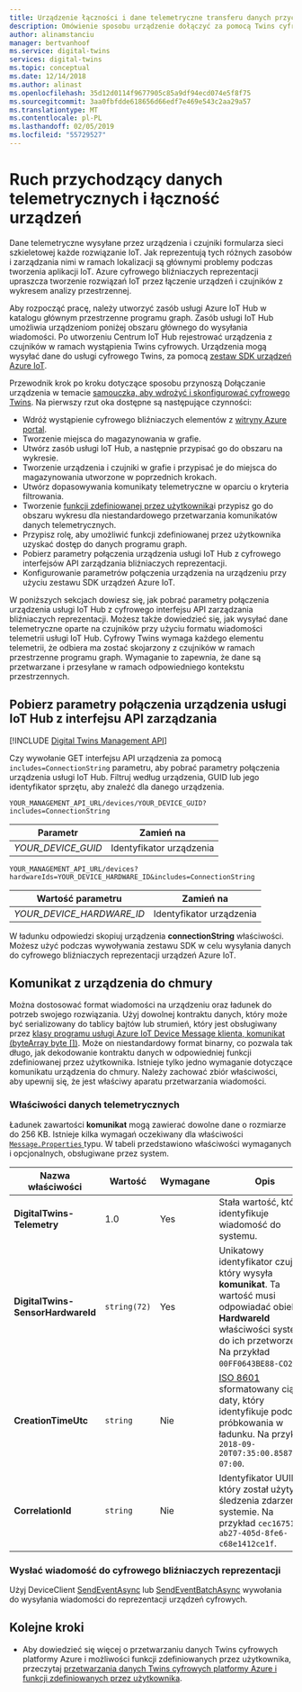 ```yaml
---
title: Urządzenie łączności i dane telemetryczne transferu danych przychodzących za pomocą Twins cyfrowych platformy Azure | Dokumentacja firmy Microsoft
description: Omówienie sposobu urządzenie dołączyć za pomocą Twins cyfrowych platformy Azure
author: alinamstanciu
manager: bertvanhoof
ms.service: digital-twins
services: digital-twins
ms.topic: conceptual
ms.date: 12/14/2018
ms.author: alinast
ms.openlocfilehash: 35d12d0114f9677905c85a9df94ecd074e5f8f75
ms.sourcegitcommit: 3aa0fbfdde618656d66edf7e469e543c2aa29a57
ms.translationtype: MT
ms.contentlocale: pl-PL
ms.lasthandoff: 02/05/2019
ms.locfileid: "55729527"
---
```

# <a name="device-connectivity-and-telemetry-ingress"></a>Ruch przychodzący danych telemetrycznych i łączność urządzeń

Dane telemetryczne wysyłane przez urządzenia i czujniki formularza sieci szkieletowej każde rozwiązanie IoT. Jak reprezentują tych różnych zasobów i zarządzania nimi w ramach lokalizacji są głównymi problemy podczas tworzenia aplikacji IoT. Azure cyfrowego bliźniaczych reprezentacji upraszcza tworzenie rozwiązań IoT przez łączenie urządzeń i czujników z wykresem analizy przestrzennej.

Aby rozpocząć pracę, należy utworzyć zasób usługi Azure IoT Hub w katalogu głównym przestrzenne programu graph. Zasób usługi IoT Hub umożliwia urządzeniom poniżej obszaru głównego do wysyłania wiadomości. Po utworzeniu Centrum IoT Hub rejestrować urządzenia z czujników w ramach wystąpienia Twins cyfrowych. Urządzenia mogą wysyłać dane do usługi cyfrowego Twins, za pomocą [zestaw SDK urządzeń Azure IoT](https://docs.microsoft.com/azure/iot-hub/iot-hub-devguide-sdks).

Przewodnik krok po kroku dotyczące sposobu przynoszą Dołączanie urządzenia w temacie [samouczka, aby wdrożyć i skonfigurować cyfrowego Twins](tutorial-facilities-setup.md). Na pierwszy rzut oka dostępne są następujące czynności:

- Wdróż wystąpienie cyfrowego bliźniaczych elementów z [witryny Azure portal](https://portal.azure.com).
- Tworzenie miejsca do magazynowania w grafie.
- Utwórz zasób usługi IoT Hub, a następnie przypisać go do obszaru na wykresie.
- Tworzenie urządzenia i czujniki w grafie i przypisać je do miejsca do magazynowania utworzone w poprzednich krokach.
- Utwórz dopasowywania komunikaty telemetryczne w oparciu o kryteria filtrowania.
- Tworzenie [funkcji zdefiniowanej przez użytkownika](concepts-user-defined-functions.md)i przypisz go do obszaru wykresu dla niestandardowego przetwarzania komunikatów danych telemetrycznych.
- Przypisz rolę, aby umożliwić funkcji zdefiniowanej przez użytkownika uzyskać dostęp do danych programu graph.
- Pobierz parametry połączenia urządzenia usługi IoT Hub z cyfrowego interfejsów API zarządzania bliźniaczych reprezentacji.
- Konfigurowanie parametrów połączenia urządzenia na urządzeniu przy użyciu zestawu SDK urządzeń Azure IoT.

W poniższych sekcjach dowiesz się, jak pobrać parametry połączenia urządzenia usługi IoT Hub z cyfrowego interfejsu API zarządzania bliźniaczych reprezentacji. Możesz także dowiedzieć się, jak wysyłać dane telemetryczne oparte na czujników przy użyciu formatu wiadomości telemetrii usługi IoT Hub. Cyfrowy Twins wymaga każdego elementu telemetrii, że odbiera ma zostać skojarzony z czujników w ramach przestrzenne programu graph. Wymaganie to zapewnia, że dane są przetwarzane i przesyłane w ramach odpowiedniego kontekstu przestrzennych.

## <a name="get-the-iot-hub-device-connection-string-from-the-management-api"></a>Pobierz parametry połączenia urządzenia usługi IoT Hub z interfejsu API zarządzania

[!INCLUDE [Digital Twins Management API](../../includes/digital-twins-management-api.md)]

Czy wywołanie GET interfejsu API urządzenia za pomocą `includes=ConnectionString` parametru, aby pobrać parametry połączenia urządzenia usługi IoT Hub. Filtruj według urządzenia, GUID lub jego identyfikator sprzętu, aby znaleźć dla danego urządzenia.

```plaintext
YOUR_MANAGEMENT_API_URL/devices/YOUR_DEVICE_GUID?includes=ConnectionString
```

| Parametr | Zamień na |
| --- | --- |
| *YOUR_DEVICE_GUID* | Identyfikator urządzenia |

```plaintext
YOUR_MANAGEMENT_API_URL/devices?hardwareIds=YOUR_DEVICE_HARDWARE_ID&includes=ConnectionString
```

| Wartość parametru | Zamień na |
| --- | --- |
| *YOUR_DEVICE_HARDWARE_ID* | Identyfikator urządzenia |

W ładunku odpowiedzi skopiuj urządzenia **connectionString** właściwości. Możesz użyć podczas wywoływania zestawu SDK w celu wysyłania danych do cyfrowego bliźniaczych reprezentacji urządzeń Azure IoT.

## <a name="device-to-cloud-message"></a>Komunikat z urządzenia do chmury

Można dostosować format wiadomości na urządzeniu oraz ładunek do potrzeb swojego rozwiązania. Użyj dowolnej kontraktu danych, który może być serializowany do tablicy bajtów lub strumień, który jest obsługiwany przez [klasy programu usługi Azure IoT Device Message klienta, komunikat (byteArray byte [])](https://docs.microsoft.com/dotnet/api/microsoft.azure.devices.client.message.-ctor?view=azure-dotnet#Microsoft_Azure_Devices_Client_Message__ctor_System_Byte___). Może on niestandardowy format binarny, co pozwala tak długo, jak dekodowanie kontraktu danych w odpowiedniej funkcji zdefiniowanej przez użytkownika. Istnieje tylko jedno wymaganie dotyczące komunikatu urządzenia do chmury. Należy zachować zbiór właściwości, aby upewnij się, że jest właściwy aparatu przetwarzania wiadomości.

### <a name="telemetry-properties"></a>Właściwości danych telemetrycznych

 Ładunek zawartości **komunikat** mogą zawierać dowolne dane o rozmiarze do 256 KB. Istnieje kilka wymagań oczekiwany dla właściwości [ `Message.Properties` ](https://docs.microsoft.com/dotnet/api/microsoft.azure.devices.client.message.properties?view=azure-dotnet) typu. W tabeli przedstawiono właściwości wymaganych i opcjonalnych, obsługiwane przez system.

| Nazwa właściwości | Wartość | Wymagane | Opis |
|---|---|---|---|
| **DigitalTwins-Telemetry** | 1.0 | Yes | Stała wartość, która identyfikuje wiadomość do systemu. |
| **DigitalTwins-SensorHardwareId** | `string(72)` | Yes | Unikatowy identyfikator czujnik, który wysyła **komunikat**. Ta wartość musi odpowiadać obiektu **HardwareId** właściwości systemu do ich przetworzenia. Na przykład `00FF0643BE88-CO2`. |
| **CreationTimeUtc** | `string` | Nie | [ISO 8601](https://en.wikipedia.org/wiki/ISO_8601) sformatowany ciąg daty, który identyfikuje podczas próbkowania w ładunku. Na przykład `2018-09-20T07:35:00.8587882-07:00`. |
| **CorrelationId** | `string` | Nie | Identyfikator UUID, który został użyty do śledzenia zdarzeń w systemie. Na przykład `cec16751-ab27-405d-8fe6-c68e1412ce1f`.

### <a name="send-your-message-to-digital-twins"></a>Wysłać wiadomość do cyfrowego bliźniaczych reprezentacji

Użyj DeviceClient [SendEventAsync](https://docs.microsoft.com/dotnet/api/microsoft.azure.devices.client.deviceclient.sendeventasync?view=azure-dotnet) lub [SendEventBatchAsync](https://docs.microsoft.com/dotnet/api/microsoft.azure.devices.client.deviceclient.sendeventbatchasync?view=azure-dotnet) wywołania do wysyłania wiadomości do reprezentacji urządzeń cyfrowych.

## <a name="next-steps"></a>Kolejne kroki

- Aby dowiedzieć się więcej o przetwarzaniu danych Twins cyfrowych platformy Azure i możliwości funkcji zdefiniowanych przez użytkownika, przeczytaj [przetwarzania danych Twins cyfrowych platformy Azure i funkcji zdefiniowanych przez użytkownika](concepts-user-defined-functions.md).
